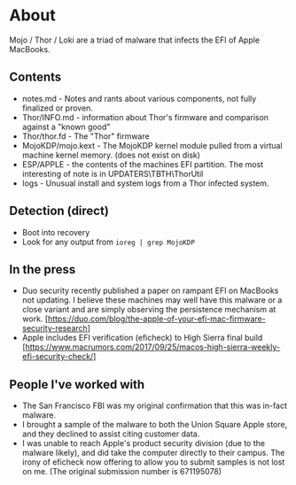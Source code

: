 # About

Mojo / Thor / Loki are a triad of malware that infects the EFI of Apple MacBooks.

## Contents

* notes.md - Notes and rants about various components, not fully finalized or proven.
* Thor/INFO.md - information about Thor's firmware and comparison against a "known good"
* Thor/thor.fd - The "Thor" firmware
* MojoKDP/mojo.kext - The MojoKDP kernel module pulled from a virtual machine kernel memory.  (does not exist on disk)
* ESP/APPLE - the contents of the machines EFI partition.  The most interesting of note is in UPDATERS\\TBTH\\ThorUtil
* logs - Unusual install and system logs from a Thor infected system.

## Detection (direct)

* Boot into recovery
* Look for any output from `ioreg | grep MojoKDP`

## In the press

* Duo security recently published a paper on rampant EFI on MacBooks not updating.  I believe these machines may well have this malware or a close variant and are simply observing the persistence mechanism at work.  [https://duo.com/blog/the-apple-of-your-efi-mac-firmware-security-research]
* Apple includes EFI verification (eficheck) to High Sierra final build [https://www.macrumors.com/2017/09/25/macos-high-sierra-weekly-efi-security-check/]

## People I've worked with

* The San Francisco FBI was my original confirmation that this was in-fact malware.
* I brought a sample of the malware to both the Union Square Apple store, and they declined to assist citing customer data.
* I was unable to reach Apple's product security division (due to the malware likely), and did take the computer directly to their campus.  The irony of eficheck now offering to allow you to submit samples is not lost on me.  (The original submission number is 671195078)
